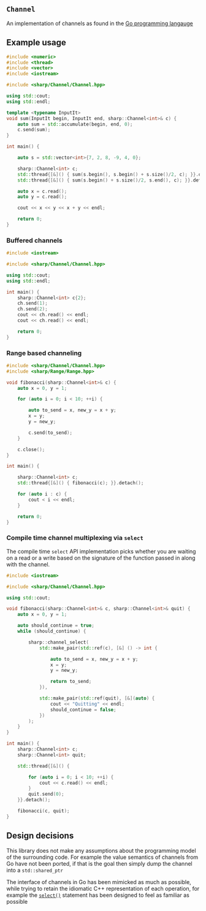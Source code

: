 `Channel`
---------

An implementation of channels as found in the [Go programming
langauge](https://tour.golang.org/concurrency/2)

## Example usage

```c++
#include <numeric>
#include <thread>
#include <vector>
#include <iostream>

#include <sharp/Channel/Channel.hpp>

using std::cout;
using std::endl;

template <typename InputIt>
void sum(InputIt begin, InputIt end, sharp::Channel<int>& c) {
    auto sum = std::accumulate(begin, end, 0);
    c.send(sum);
}

int main() {

    auto s = std::vector<int>{7, 2, 8, -9, 4, 0};

    sharp::Channel<int> c;
    std::thread{[&]() { sum(s.begin(), s.begin() + s.size()/2, c); }}.detach();
    std::thread{[&]() { sum(s.begin() + s.size()/2, s.end(), c); }}.detach();

    auto x = c.read();
    auto y = c.read();

    cout << x << y << x + y << endl;

    return 0;
}
```

### Buffered channels

```c++
#include <iostream>

#include <sharp/Channel/Channel.hpp>

using std::cout;
using std::endl;

int main() {
    sharp::Channel<int> c{2};
    ch.send(1);
    ch.send(2);
    cout << ch.read() << endl;
    cout << ch.read() << endl;

    return 0;
}
```


### Range based channeling

```c++
#include <sharp/Channel/Channel.hpp>
#include <sharp/Range/Range.hpp>

void fibonacci(sharp::Channel<int>& c) {
    auto x = 0, y = 1;

    for (auto i = 0; i < 10; ++i) {

        auto to_send = x, new_y = x + y;
        x = y;
        y = new_y;

        c.send(to_send);
    }

    c.close();
}

int main() {

    sharp::Channel<int> c;
    std::thread{[&]() { fibonacci(c); }}.detach();

    for (auto i : c) {
        cout < i << endl;
    }

    return 0;
}
```


### Compile time channel multiplexing via `select`
The compile time `select` API implementation picks whether you are waiting on
a read or a write based on the signature of the function passed in along with
the channel.

```c++
#include <iostream>

#include <sharp/Channel/Channel.hpp>

using std::cout;

void fibonacci(sharp::Channel<int>& c, sharp::Channel<int>& quit) {
    auto x = 0, y = 1;

    auto should_continue = true;
    while (should_continue) {

        sharp::channel_select(
            std::make_pair(std::ref(c), [&] () -> int {

                auto to_send = x, new_y = x + y;
                x = y;
                y = new_y;

                return to_send;
            }),

            std::make_pair(std::ref(quit), [&](auto) {
                cout << "Quitting" << endl;
                should_continue = false;
            })
        );
    }
}

int main() {
    sharp::Channel<int> c;
    sharp::Channel<int> quit;

    std::thread{[&]() {

        for (auto i = 0; i < 10; ++i) {
            cout << c.read() << endl;
        }
        quit.send(0);
    }}.detach();

    fibonacci(c, quit);
}
```

## Design decisions

This library does not make any assumptions about the programming model of the
surrounding code.  For example the value semantics of channels from Go have
not been ported, if that is the goal then simply dump the channel into a
`std::shared_ptr`

The interface of channels in Go has been mimicked as much as possible, while
trying to retain the idiomatic C++ representation of each operation, for
example the [`select()`](https://github.com/aary/sharp/tree/master/Channel#compile-time-channel-multiplexing-via-select)
statement has been designed to feel as familiar as possible
